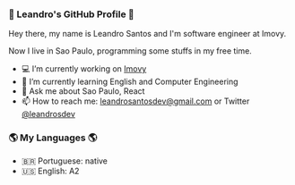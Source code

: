 
### 👋 Leandro's GitHub Profile 👋

Hey there, my name is Leandro Santos and I'm software engineer at Imovy. 

Now I live in Sao Paulo, programming some stuffs in my free time.

- 💻 I’m currently working on [Imovy](https://building.com)
- 🌱 I’m currently learning English and Computer Engineering
- 💬 Ask me about Sao Paulo, React
- 📫 How to reach me: leandrosantosdev@gmail.com or Twitter [@leandrosdev](twitter.com/leandrosdev)

### 🌎 My Languages 🌎

- 🇧🇷 Portuguese: native
- 🇺🇸 English: A2
